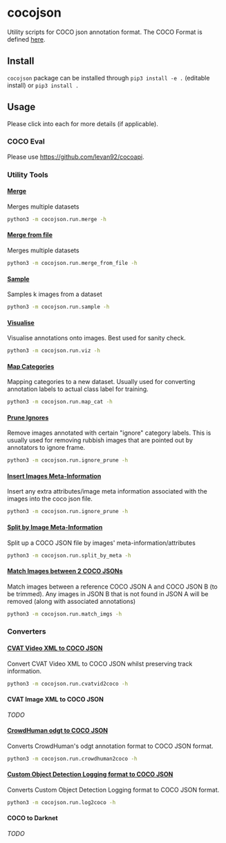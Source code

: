 # cocojson

Utility scripts for COCO json annotation format. The COCO Format is defined [here](./docs/coco.md).

## Install

`cocojson` package can be installed through `pip3 install -e .` (editable install) or `pip3 install .`

## Usage

Please click into each for more details (if applicable).

### COCO Eval

Please use https://github.com/levan92/cocoapi.

### Utility Tools

#### [Merge](./docs/tools/merge.md)

Merges multiple datasets

```bash
python3 -m cocojson.run.merge -h
```

#### [Merge from file](./docs/tools/merge_from_file.md)

Merges multiple datasets

```bash
python3 -m cocojson.run.merge_from_file -h
```

#### [Sample](./docs/tools/sample.md)

Samples k images from a dataset

```bash
python3 -m cocojson.run.sample -h
```

#### [Visualise](./docs/tools/viz.md)

Visualise annotations onto images. Best used for sanity check.

```bash
python3 -m cocojson.run.viz -h
```

#### [Map Categories](./docs/tools/map_cat.md)

Mapping categories to a new dataset. Usually used for converting annotation labels to actual class label for training.

```bash
python3 -m cocojson.run.map_cat -h
```

#### [Prune Ignores](./docs/tools/ignore_prune.md)

Remove images annotated with certain "ignore" category labels. This is usually used for removing rubbish images that are pointed out by annotators to ignore frame.

```bash
python3 -m cocojson.run.ignore_prune -h
```

#### [Insert Images Meta-Information](./docs/tools/insert_img_meta.md)

Insert any extra attributes/image meta information associated with the images into the coco json file.  

```bash
python3 -m cocojson.run.ignore_prune -h
```

#### [Split by Image Meta-Information](./docs/tools/split_by_meta.md)

Split up a COCO JSON file by images' meta-information/attributes

```bash
python3 -m cocojson.run.split_by_meta -h
```

#### [Match Images between 2 COCO JSONs](./docs/tools/split_by_meta.md)

Match images between a reference COCO JSON A and COCO JSON B (to be trimmed). Any images in JSON B that is not found in JSON A will be removed (along with associated annotations)

```bash
python3 -m cocojson.run.match_imgs -h
```

### Converters

#### [CVAT Video XML to COCO JSON](./docs/converters/cvatvid2coco.md)

Convert CVAT Video XML to COCO JSON whilst preserving track information.

```bash
python3 -m cocojson.run.cvatvid2coco -h
```

#### CVAT Image XML to COCO JSON

_TODO_

#### [CrowdHuman odgt to COCO JSON](./docs/converters/crowdhuman2coco.md)

Converts CrowdHuman's odgt annotation format to COCO JSON format.

```bash
python3 -m cocojson.run.crowdhuman2coco -h
```

#### [Custom Object Detection Logging format to COCO JSON](./docs/converters/log2coco.md)

Converts Custom Object Detection Logging format to COCO JSON format.

```bash
python3 -m cocojson.run.log2coco -h
```

#### COCO to Darknet

_TODO_

